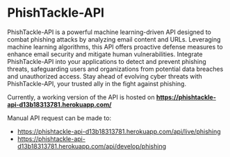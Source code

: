 # PhishTackle-API
PhishTackle-API is a powerful machine learning-driven API designed to combat phishing attacks by analyzing email content and URLs. Leveraging machine learning algorithms, this API offers proactive defense measures to enhance email security and mitigate human vulnerabilities. Integrate PhishTackle-API into your applications to detect and prevent phishing threats, safeguarding users and organizations from potential data breaches and unauthorized access. Stay ahead of evolving cyber threats with PhishTackle-API, your trusted ally in the fight against phishing.

Currently, a working version of the API is hosted on **https://phishtackle-api-d13b18313781.herokuapp.com/**

Manual API request can be made to:
 - https://phishtackle-api-d13b18313781.herokuapp.com/api/live/phishing
 - https://phishtackle-api-d13b18313781.herokuapp.com/api/develop/phishing
